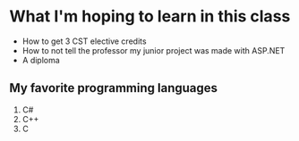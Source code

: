 <title> CST465 </title>
<h1> What I'm hoping to learn in this class </h1>
<ul>
<li> How to get 3 CST elective credits </li>
<li> How to not tell the professor my junior project was made with ASP.NET </li>
<li> A diploma </li>
</ul>
<h2> My favorite programming languages </h2>
<ol>
<li> C# </li>
<li> C++ </li>
<li> C </li>
</ol>
